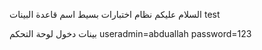 السلام عليكم 
نظام اختبارات بسيط 
اسم قاعدة البينات test

بينات دخول لوحة التحكم
useradmin=abduallah
password=123
